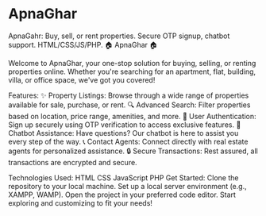 # ApnaGhar
ApnaGahr: Buy, sell, or rent properties. Secure OTP signup, chatbot support. HTML/CSS/JS/PHP.
🏠 ApnaGhar 🏠

Welcome to ApnaGhar, your one-stop solution for buying, selling, or renting properties online. Whether you're searching for an apartment, flat, building, villa, or office space, we've got you covered!

Features:
✨ Property Listings: Browse through a wide range of properties available for sale, purchase, or rent.
🔍 Advanced Search: Filter properties based on location, price range, amenities, and more.
📝 User Authentication: Sign up securely using OTP verification to access exclusive features.
💬 Chatbot Assistance: Have questions? Our chatbot is here to assist you every step of the way.
📞 Contact Agents: Connect directly with real estate agents for personalized assistance.
🔒 Secure Transactions: Rest assured, all transactions are encrypted and secure.

Technologies Used:
HTML
CSS
JavaScript
PHP
Get Started:
Clone the repository to your local machine.
Set up a local server environment (e.g., XAMPP, WAMP).
Open the project in your preferred code editor.
Start exploring and customizing to fit your needs!
